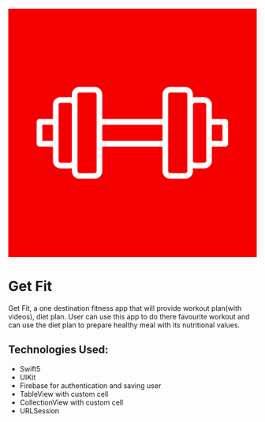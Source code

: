 
![Logo](https://raw.githubusercontent.com/sandeepsahanicodes/GetFit/main/Get%20Fit/Assets.xcassets/AppIcon.appiconset/ios-marketing.png)


# Get Fit

Get Fit, a one destination fitness app that will provide workout plan(with videos), diet plan. User can use this app to do there favourite workout and can use the diet plan to prepare healthy meal with its nutritional values.


## Technologies Used:

- Swift5
- UIKit
- Firebase for authentication and saving user
- TableView with custom cell
- CollectionView with custom cell
- URLSession
